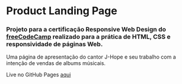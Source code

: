 # Product Landing Page
### Projeto para a certificação Responsive Web Design do [freeCodeCamp](https://www.freecodecamp.org/) realizado para a prática de HTML, CSS e responsividade de páginas Web. 

Uma página de apresentação do cantor J-Hope e seu trabalho com a intenção de vendas de albums músicais. 

Live no GitHub Pages [aqui](https://vanessamurer.github.io/Product-Landing-Page/)
